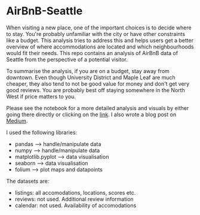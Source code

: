 # AirBnB-Seattle
When visiting a new place, one of the important choices is to decide where to stay. You're probably unfamiliar with the city or have other constraints like a budget. This analysis tries to address this and helps users get a better overview of where accommodations are located and which neighbourhoods would fit their needs. This repo contains an analysis of AirBnB data of Seattle from the perspective of a potential visitor. 

To summarise the analysis, if you are on a budget, stay away from downtown. Even though University District and Maple Leaf are much cheaper, they also tend to not be good value for money and don't get very good reviews. You are probably best off staying somewhere in the North West if price matters to you.

Please see the notebook for a more detailed analysis and visuals by either going there directly or clicking on the [link](https://github.com/AleKosc/AirBnB-Seattle/blob/master/AirBnB%20Seattle.ipynb). I also wrote a blog post on [Medium](https://medium.com/@ale.kosciansky/where-to-stay-in-seattle-with-airbnb-46392bab3c08).

I used the following libraries:

  - pandas --> handle/manipulate data
  - numpy --> handle/manipulate data
  - matplotlib.pyplot --> data visualisation
  - seaborn --> data visualisation
  - folium --> plot maps and datapoints

The datasets are:

  - listings: all accomodations, locations, scores etc.
  - reviews: not used. Additional review information
  - calendar: not used. Availability of accomodations 

